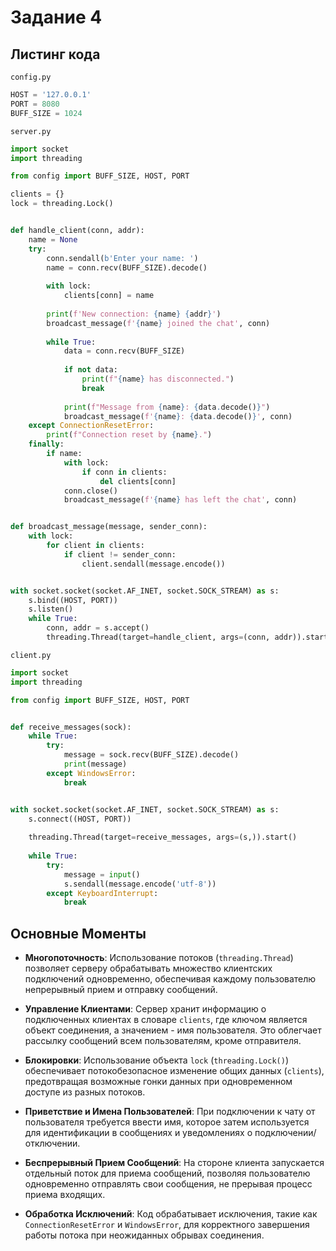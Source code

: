 # Задание 4

## Листинг кода

`config.py`

```python
HOST = '127.0.0.1'
PORT = 8080
BUFF_SIZE = 1024
```

`server.py`

```python
import socket
import threading

from config import BUFF_SIZE, HOST, PORT

clients = {}
lock = threading.Lock()


def handle_client(conn, addr):
    name = None
    try:
        conn.sendall(b'Enter your name: ')
        name = conn.recv(BUFF_SIZE).decode()
        
        with lock:
            clients[conn] = name
        
        print(f'New connection: {name} {addr}')
        broadcast_message(f'{name} joined the chat', conn)
        
        while True:
            data = conn.recv(BUFF_SIZE)
            
            if not data:
                print(f"{name} has disconnected.")
                break
            
            print(f"Message from {name}: {data.decode()}")
            broadcast_message(f'{name}: {data.decode()}', conn)
    except ConnectionResetError:
        print(f"Connection reset by {name}.")
    finally:
        if name:
            with lock:
                if conn in clients:
                    del clients[conn]
            conn.close()
            broadcast_message(f'{name} has left the chat', conn)


def broadcast_message(message, sender_conn):
    with lock:
        for client in clients:
            if client != sender_conn:
                client.sendall(message.encode())


with socket.socket(socket.AF_INET, socket.SOCK_STREAM) as s:
    s.bind((HOST, PORT))
    s.listen()
    while True:
        conn, addr = s.accept()
        threading.Thread(target=handle_client, args=(conn, addr)).start()
```

`client.py`

```python
import socket
import threading

from config import BUFF_SIZE, HOST, PORT


def receive_messages(sock):
    while True:
        try:
            message = sock.recv(BUFF_SIZE).decode()
            print(message)
        except WindowsError:
            break


with socket.socket(socket.AF_INET, socket.SOCK_STREAM) as s:
    s.connect((HOST, PORT))
    
    threading.Thread(target=receive_messages, args=(s,)).start()
    
    while True:
        try:
            message = input()
            s.sendall(message.encode('utf-8'))
        except KeyboardInterrupt:
            break
```

## Основные Моменты

- **Многопоточность**: Использование потоков (`threading.Thread`) позволяет серверу обрабатывать множество клиентских
  подключений одновременно, обеспечивая каждому пользователю непрерывный прием и отправку сообщений.

- **Управление Клиентами**: Сервер хранит информацию о подключенных клиентах в словаре `clients`, где ключом является
  объект соединения, а значением - имя пользователя. Это облегчает рассылку сообщений всем пользователям, кроме
  отправителя.

- **Блокировки**: Использование объекта `lock` (`threading.Lock()`) обеспечивает потокобезопасное изменение общих
  данных (`clients`), предотвращая возможные гонки данных при одновременном доступе из разных потоков.

- **Приветствие и Имена Пользователей**: При подключении к чату от пользователя требуется ввести имя, которое затем
  используется для идентификации в сообщениях и уведомлениях о подключении/отключении.

- **Беспрерывный Прием Сообщений**: На стороне клиента запускается отдельный поток для приема сообщений, позволяя
  пользователю одновременно отправлять свои сообщения, не прерывая процесс приема входящих.

- **Обработка Исключений**: Код обрабатывает исключения, такие как `ConnectionResetError` и `WindowsError`, для
  корректного завершения работы потока при неожиданных обрывах соединения.
